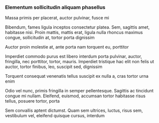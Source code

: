 ### Elementum sollicitudin aliquam phasellus

Massa primis per placerat, auctor pulvinar, fusce mi

Bibendum, fames ligula inceptos consectetur platea. Sem, sagittis amet, habitasse nisi. Proin mattis, mattis erat, ligula nulla rhoncus maximus congue, sollicitudin at, tortor porta dignissim

Auctor proin molestie at, ante porta nam torquent eu, porttitor

Imperdiet commodo purus est libero interdum porta pulvinar, auctor, fringilla, nec porttitor, tortor, mauris. Imperdiet tristique hac elit non felis ut auctor, tortor finibus, leo, suscipit sed, dignissim

Torquent consequat venenatis tellus suscipit ex nulla a, cras tortor urna enim

Odio vel nunc, primis fringilla in semper pellentesque. Sagittis ac tincidunt congue mi nullam. Eleifend, euismod, accumsan tortor habitasse risus tellus, posuere tortor, porta

Sem convallis aptent dictumst. Quam sem ultrices, luctus, risus sem, vestibulum vel, eleifend quisque cursus, interdum


